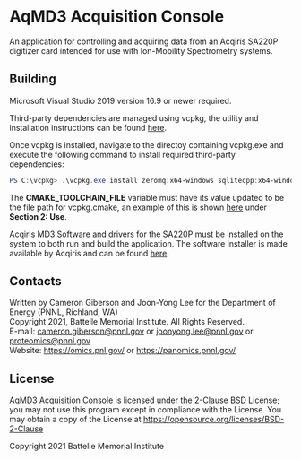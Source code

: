 # AqMD3 Acquisition Console

An application for controlling and acquiring data from an Acqiris SA220P digitizer card intended for use with Ion-Mobility Spectrometry systems.


## Building

Microsoft Visual Studio 2019 version 16.9 or newer required.

Third-party dependencies are managed using vcpkg, the utility and installation instructions can be found [here](https://github.com/microsoft/vcpkg).

Once vcpkg is installed, navigate to the directoy containing vcpkg.exe and execute the following command to install required third-party dependencies:
```powershell
PS C:\vcpkg> .\vcpkg.exe install zeromq:x64-windows sqlitecpp:x64-windows sqlite3:x64-windows snappy:x64-windows protobuf:x64-windows picosha2:x64-windows cppzmq:x64-windows
```

The **CMAKE_TOOLCHAIN_FILE** variable must have its value updated to be the file path for vcpkg.cmake, an example of this is shown [here](https://github.com/microsoft/vcpkg/blob/master/docs/examples/installing-and-using-packages.md) under **Section 2: Use**.

Acqiris MD3 Software and drivers for the SA220P must be installed on the system to both run and build the application. The software installer is made available by Acqiris and can be found [here](https://extranet.acqiris.com/homepage?field_res_products_target_id=23).



## Contacts

Written by Cameron Giberson and Joon-Yong Lee for the Department of Energy (PNNL, Richland, WA)\
Copyright 2021, Battelle Memorial Institute. All Rights Reserved.\
E-mail: cameron.giberson@pnnl.gov or joonyong.lee@pnnl.gov or proteomics@pnnl.gov\
Website: https://omics.pnl.gov/ or https://panomics.pnnl.gov/


## License

AqMD3 Acquisition Console is licensed under the 2-Clause BSD License; you may not use this program 
except in compliance with the License. You may obtain a copy of the License at 
https://opensource.org/licenses/BSD-2-Clause

Copyright 2021 Battelle Memorial Institute